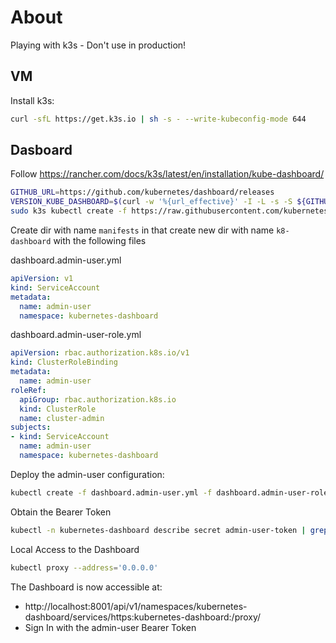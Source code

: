 # About

Playing with k3s - Don't use in production!

## VM

Install k3s:

```sh
curl -sfL https://get.k3s.io | sh -s - --write-kubeconfig-mode 644
```

## Dasboard

Follow https://rancher.com/docs/k3s/latest/en/installation/kube-dashboard/

```sh
GITHUB_URL=https://github.com/kubernetes/dashboard/releases
VERSION_KUBE_DASHBOARD=$(curl -w '%{url_effective}' -I -L -s -S ${GITHUB_URL}/latest -o /dev/null | sed -e 's|.*/||')
sudo k3s kubectl create -f https://raw.githubusercontent.com/kubernetes/dashboard/${VERSION_KUBE_DASHBOARD}/aio/deploy/recommended.yaml
```

Create dir with name `manifests` in that create new dir with name `k8-dashboard` with the following files

dashboard.admin-user.yml

```yml
apiVersion: v1
kind: ServiceAccount
metadata:
  name: admin-user
  namespace: kubernetes-dashboard
```

dashboard.admin-user-role.yml

```yml
apiVersion: rbac.authorization.k8s.io/v1
kind: ClusterRoleBinding
metadata:
  name: admin-user
roleRef:
  apiGroup: rbac.authorization.k8s.io
  kind: ClusterRole
  name: cluster-admin
subjects:
- kind: ServiceAccount
  name: admin-user
  namespace: kubernetes-dashboard
```

Deploy the admin-user configuration:

```sh
kubectl create -f dashboard.admin-user.yml -f dashboard.admin-user-role.yml
```

Obtain the Bearer Token

```sh
kubectl -n kubernetes-dashboard describe secret admin-user-token | grep ^token
```

Local Access to the Dashboard

```sh
kubectl proxy --address='0.0.0.0'
```

The Dashboard is now accessible at:

- http://localhost:8001/api/v1/namespaces/kubernetes-dashboard/services/https:kubernetes-dashboard:/proxy/
- Sign In with the admin-user Bearer Token

